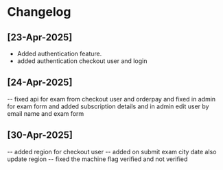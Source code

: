 # Changelog

## [23-Apr-2025]
- Added authentication feature.
- added authentication checkout user and login

## [24-Apr-2025]
-- fixed api for exam from checkout user and orderpay and fixed in admin for exam form and added subscription details and in admin edit user by email name and exam form

## [30-Apr-2025]
-- added region for checkout user
-- added on submit exam city date also update region
-- fixed the machine flag verified and not verified